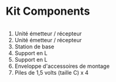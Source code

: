 # Kit Components

<figure><img src="../.gitbook/assets/Kit Components 20231106_114121.png" alt=""><figcaption></figcaption></figure>

1. Unité émetteur / récepteur  
2. Unité émetteur / récepteur  
3. Station de base  
4. Support en L  
5. Support en L  
6. Enveloppe d'accessoires de montage  
7. Piles de 1,5 volts (taille C) x 4
